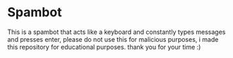 # Spambot
This is a spambot that acts like a keyboard and constantly types messages and presses enter, please do not use this for malicious purposes, i made this repository for educational purposes. thank you for your time :)
